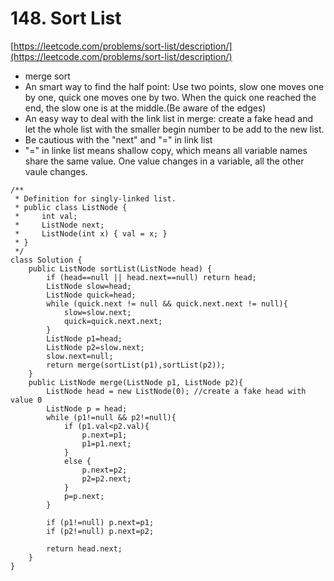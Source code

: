 # 148. Sort List
[https://leetcode.com/problems/sort-list/description/](https://leetcode.com/problems/sort-list/description/)

* merge sort
* An smart way to find the half point: Use two points, slow one moves one by one, quick one moves one by two. When the quick one reached the end, the slow one is at the middle.(Be aware of the edges)
* An easy way to deal with the link list in merge: create a fake head and let the whole list with the smaller begin number to be add to the new list.
* Be cautious with the "next" and "=" in link list
* "=" in linke list means shallow copy, which means all variable names share the same value. One value changes in a variable, all the other vaule changes.

```
/**
 * Definition for singly-linked list.
 * public class ListNode {
 *     int val;
 *     ListNode next;
 *     ListNode(int x) { val = x; }
 * }
 */
class Solution {
    public ListNode sortList(ListNode head) {
        if (head==null || head.next==null) return head;
        ListNode slow=head;
        ListNode quick=head;
        while (quick.next != null && quick.next.next != null){
            slow=slow.next;
            quick=quick.next.next;
        }
        ListNode p1=head;
        ListNode p2=slow.next;
        slow.next=null;
        return merge(sortList(p1),sortList(p2));
    }
    public ListNode merge(ListNode p1, ListNode p2){
        ListNode head = new ListNode(0); //create a fake head with value 0
        ListNode p = head;
        while (p1!=null && p2!=null){
            if (p1.val<p2.val){
                p.next=p1;
                p1=p1.next;
            }
            else {
                p.next=p2;
                p2=p2.next;
            }
            p=p.next;
        }
        
        if (p1!=null) p.next=p1;
        if (p2!=null) p.next=p2;
        
        return head.next;
    }
}
```
